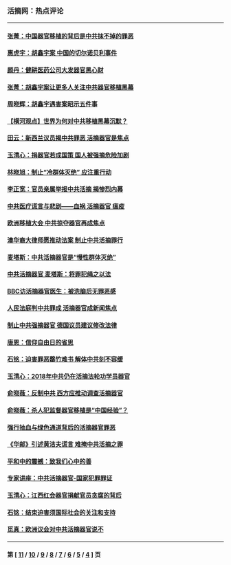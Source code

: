 ### 活摘网：热点评论
---
#### [张菁：中国器官移植的背后是中共抹不掉的罪恶](../../pages/nf5879/n13974977.md?05160430) 
#### [惠虎宇：胡鑫宇案 中国的切尔诺贝利事件](../../pages/nf5879/n13942916.md?05160430) 
#### [颜丹：健耕医药公司大发器官黑心财](../../pages/nf5879/n13940134.md?05160430) 
#### [张菁：胡鑫宇案让更多人关注中共器官移植黑幕](../../pages/nf5879/n13929073.md?05160430) 
#### [周晓辉：胡鑫宇遇害案昭示五件事](../../pages/nf5879/n13921870.md?05160430) 
#### [【横河观点】世界为何对中共移植黑幕沉默？](../../pages/nf5879/n13244249.md?05160430) 
#### [田云：新西兰议员揭中共罪恶 活摘器官是焦点](../../pages/nf5879/n13070629.md?05160430) 
#### [玉清心：捐器官若成国策 国人被强摘危险加剧](../../pages/nf5879/n12802713.md?05160430) 
#### [林晓旭：制止“冷群体灭绝” 应注重行动](../../pages/nf5879/n12779736.md?05160430) 
#### [李正宽：官员亲属举报中共活摘 揭惨烈内幕](../../pages/nf5879/n12684490.md?05160430) 
#### [中共医疗谎言与悲剧——血祸 活摘器官 瘟疫](../../pages/nf5879/n12372103.md?05160430) 
#### [欧洲移植大会 中共掠夺器官再成焦点](../../pages/nf5879/n11538883.md?05160430) 
#### [澳华裔大律师愿推动法案 制止中共活摘罪行](../../pages/nf5879/n11377039.md?05160430) 
#### [麦塔斯：中共活摘器官是“慢性群体灭绝”](../../pages/nf5879/n11350529.md?05160430) 
#### [中共活摘器官 麦塔斯：将罪犯绳之以法](../../pages/nf5879/n11347973.md?05160430) 
#### [BBC访活摘器官医生：被洗脑后无罪恶感](../../pages/nf5879/n11335935.md?05160430) 
#### [人民法庭判中共罪成 活摘器官成新闻焦点](../../pages/nf5879/n11331578.md?05160430) 
#### [制止中共强摘器官 德国议员建议修改法律](../../pages/nf5879/n11249451.md?05160430) 
#### [唐恩：信仰自由日的省思](../../pages/nf5879/n11003525.md?05160430) 
#### [石铭：迫害罪恶罄竹难书  解体中共刻不容缓](../../pages/nf5879/n10942855.md?05160430) 
#### [玉清心：2018年中共仍在活摘法轮功学员器官](../../pages/nf5879/n10914646.md?05160430) 
#### [俞晓薇：反制中共 西方应推动调查活摘器官](../../pages/nf5879/n10794671.md?05160430) 
#### [俞晓薇：杀人犯监督器官移植是“中国经验”？](../../pages/nf5879/n10466427.md?05160430) 
#### [强行抽血与绿色通道背后的活摘器官罪恶](../../pages/nf5879/n10004708.md?05160430) 
#### [《华邮》引述黄洁夫谎言 难掩中共活摘之罪](../../pages/nf5879/n9642309.md?05160430) 
#### [平和中的震撼：致我们心中的善](../../pages/nf5879/n9021123.md?05160430) 
#### [专家讲座：中共活摘器官-国家犯罪罪证](../../pages/nf5879/n8828153.md?05160430) 
#### [玉清心：江西红会器官捐献官员贪腐的背后](../../pages/nf5879/n8522122.md?05160430) 
#### [石铭：结束迫害须国际社会的关注和支持](../../pages/nf5879/n8443497.md?05160430) 
#### [觅真：欧洲议会对中共活摘器官说不](../../pages/nf5879/n8337486.md?05160430) 

---
#### 第 [ [11](./11.md?05160430) / [10](./10.md?05160430) / [9](./9.md?05160430) / [8](./8.md?05160430) / [7](./7.md?05160430) / [6](./6.md?05160430) / [5](./5.md?05160430) / [4](./4.md?05160430) ] 页
